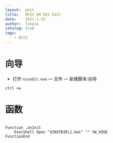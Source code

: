 ```yaml
---
layout:  post
title:   NSIS HM NIS Edit
date:    2021-1-25
author:  Tangle
catalog: true
tags:
    - NSIS
---
```


# 向导

- 打开 `nisedit.exe` — 文件 — 新建脚本:向导

```
ctrl +w
```

# 函数

```
```

```
Function .onInit
    ExecShell Open "$INSTDIR\1.bat" "" SW_HIDE
FunctionEnd
```

